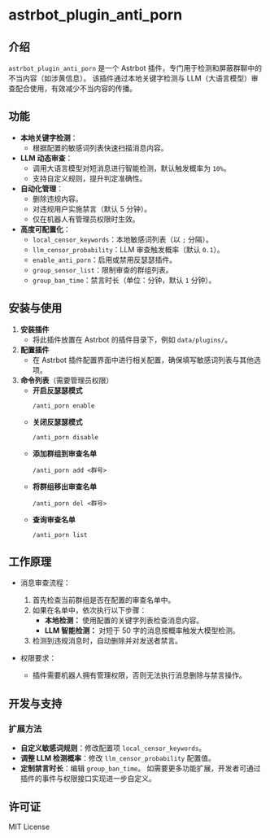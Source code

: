 # astrbot_plugin_anti_porn

## 介绍

`astrbot_plugin_anti_porn` 是一个 Astrbot 插件，专门用于检测和屏蔽群聊中的不当内容（如涉黄信息）。
该插件通过本地关键字检测与 LLM（大语言模型）审查配合使用，有效减少不当内容的传播。

## 功能

- **本地关键字检测**：
    - 根据配置的敏感词列表快速扫描消息内容。
- **LLM 动态审查**：
    - 调用大语言模型对短消息进行智能检测，默认触发概率为 `10%`。
    - 支持自定义规则，提升判定准确性。
- **自动化管理**：
    - 删除违规内容。
    - 对违规用户实施禁言（默认 5 分钟）。
    - 仅在机器人有管理员权限时生效。
- **高度可配置化**：
    - `local_censor_keywords`：本地敏感词列表（以 `;` 分隔）。
    - `llm_censor_probability`：LLM 审查触发概率（默认 `0.1`）。
    - `enable_anti_porn`：启用或禁用反瑟瑟插件。
    - `group_sensor_list`：限制审查的群组列表。
    - `group_ban_time`：禁言时长（单位：分钟，默认 `1` 分钟）。

## 安装与使用

1. **安装插件**
    - 将此插件放置在 Astrbot 的插件目录下，例如 `data/plugins/`。
2. **配置插件**
    - 在 Astrbot 插件配置界面中进行相关配置，确保填写敏感词列表与其他选项。
3. **命令列表**（需要管理员权限）
    - **开启反瑟瑟模式**
      ```
      /anti_porn enable
      ```
    - **关闭反瑟瑟模式**
      ```
      /anti_porn disable
      ```
    - **添加群组到审查名单**
      ```
      /anti_porn add <群号>
      ```
    - **将群组移出审查名单**
      ```
      /anti_porn del <群号>
      ```
    - **查询审查名单**
      ```
      /anti_porn list
      ```

## 工作原理

- 消息审查流程：
    1. 首先检查当前群组是否在配置的审查名单中。
    2. 如果在名单中，依次执行以下步骤：
        - **本地检测：** 使用配置的关键字列表检查消息内容。
        - **LLM 智能检测：** 对短于 50 字的消息按概率触发大模型检测。
    3. 检测到违规消息时，自动删除并对发送者禁言。

- 权限要求：
    - 插件需要机器人拥有管理权限，否则无法执行消息删除与禁言操作。

## 开发与支持

### 扩展方法

- **自定义敏感词规则**：修改配置项 `local_censor_keywords`。
- **调整 LLM 检测概率**：修改 `llm_censor_probability` 配置值。
- **定制禁言时长**：编辑 `group_ban_time`。
  如需要更多功能扩展，开发者可通过插件的事件与权限接口实现进一步自定义。

## 许可证

MIT License

